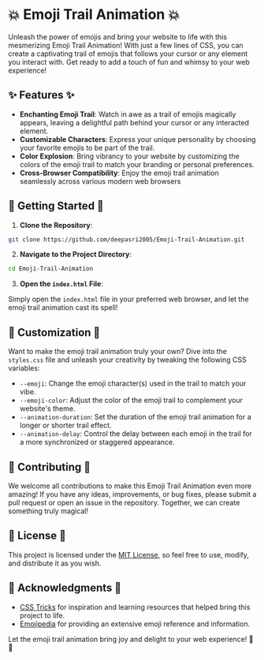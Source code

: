 # 💥 Emoji Trail Animation 💥

Unleash the power of emojis and bring your website to life with this mesmerizing Emoji Trail Animation! With just a few lines of CSS, you can create a captivating trail of emojis that follows your cursor or any element you interact with. Get ready to add a touch of fun and whimsy to your web experience!

## ✨ Features ✨

- **Enchanting Emoji Trail**: Watch in awe as a trail of emojis magically appears, leaving a delightful path behind your cursor or any interacted element.
- **Customizable Characters**: Express your unique personality by choosing your favorite emojis to be part of the trail.
- **Color Explosion**: Bring vibrancy to your website by customizing the colors of the emoji trail to match your branding or personal preferences.
- **Cross-Browser Compatibility**: Enjoy the emoji trail animation seamlessly across various modern web browsers

## 🚀 Getting Started 🚀

1. **Clone the Repository**:

```bash
git clone https://github.com/deepasri2005/Emoji-Trail-Animation.git
```

2. **Navigate to the Project Directory**:

```bash
cd Emoji-Trail-Animation
```

3. **Open the `index.html` File**:

Simply open the `index.html` file in your preferred web browser, and let the emoji trail animation cast its spell!

## 🎨 Customization 🎨

Want to make the emoji trail animation truly your own? Dive into the `styles.css` file and unleash your creativity by tweaking the following CSS variables:

- `--emoji`: Change the emoji character(s) used in the trail to match your vibe.
- `--emoji-color`: Adjust the color of the emoji trail to complement your website's theme.
- `--animation-duration`: Set the duration of the emoji trail animation for a longer or shorter trail effect.
- `--animation-delay`: Control the delay between each emoji in the trail for a more synchronized or staggered appearance.

## 🌟 Contributing 🌟

We welcome all contributions to make this Emoji Trail Animation even more amazing! If you have any ideas, improvements, or bug fixes, please submit a pull request or open an issue in the repository. Together, we can create something truly magical!

## 📜 License 📜

This project is licensed under the [MIT License](LICENSE), so feel free to use, modify, and distribute it as you wish.

## 🙏 Acknowledgments 🙏

- [CSS Tricks](https://css-tricks.com/) for inspiration and learning resources that helped bring this project to life.
- [Emojipedia](https://emojipedia.org/) for providing an extensive emoji reference and information.

Let the emoji trail animation bring joy and delight to your web experience! 💖✨
